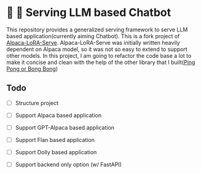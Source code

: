 # 💬 🚀 Serving LLM based Chatbot

This repository provides a generalized serving framework to serve LLM based application(currently aiming Chatbot). This is a fork project of [Alpaca-LoRA-Serve](https://github.com/deep-diver/Alpaca-LoRA-Serve). Alpaca-LoRA-Serve was initially written heavily dependent on Alpaca model, so it was not so easy to extend to support other models. In this project, I am going to refactor the code base a lot to make it concise and clean with the help of the other library that I built([Ping Pong or Bong Bong](https://github.com/deep-diver/PingPong))

## Todo
- [ ] Structure project
- [ ] Support Alpaca based application 
- [ ] Support GPT-Alpaca based application
- [ ] Support Flan based application
- [ ] Support Dolly based application
- [ ] Support backend only option (w/ FastAPI)

